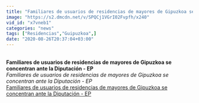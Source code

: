 ```yaml
---
title: "Familiares de usuarios de residencias de mayores de Gipuzkoa se concentran ante la Diputaci\u00f3n - EP"
image: "https://s2.dmcdn.net/v/SPQCj1VGrI02Fvpfh/x240"
vid_id: "x7vneb1"
categories: "news"
tags: ["Residencias","Guipuzkoa",]
date: "2020-08-26T20:37:04+03:00"
---
```

<br><b>Familiares de usuarios de residencias de mayores de Gipuzkoa se concentran ante la Diputación - EP</b><br> <i>Familiares de usuarios de residencias de mayores de Gipuzkoa se concentran ante la Diputación - EP</i><br> <u>Familiares de usuarios de residencias de mayores de Gipuzkoa se concentran ante la Diputación - EP</u>
